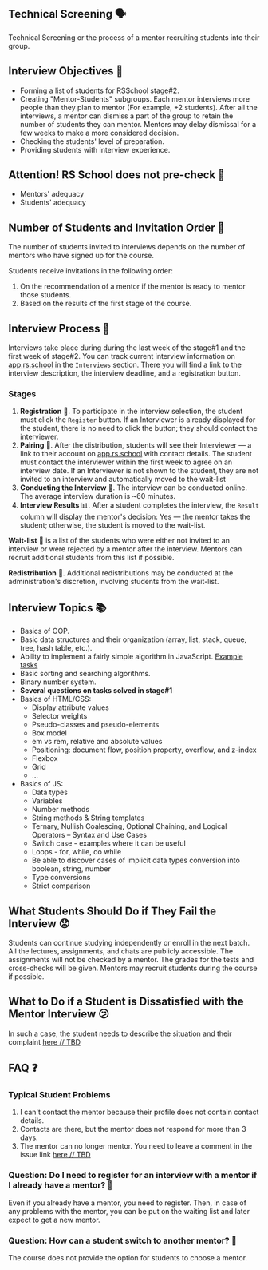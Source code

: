 ## Technical Screening 🗣️

Technical Screening or the process of a mentor recruiting students into their group.

## Interview Objectives 🎯

- Forming a list of students for RSSchool stage#2.
- Creating "Mentor-Students" subgroups.
  Each mentor interviews more people than they plan to mentor (For example, +2 students).
  After all the interviews, a mentor can dismiss a part of the group to retain the number of students they can mentor. Mentors may delay dismissal for a few weeks to make a more considered decision.
- Checking the students' level of preparation.
- Providing students with interview experience.

## Attention! RS School does not pre-check 🚫

- Mentors' adequacy
- Students' adequacy

## Number of Students and Invitation Order 📝

The number of students invited to interviews depends on the number of mentors who have signed up for the course.

Students receive invitations in the following order:

1. On the recommendation of a mentor if the mentor is ready to mentor those students.
2. Based on the results of the first stage of the course.

## Interview Process 🔄

Interviews take place during during the last week of the stage#1 and the first week of stage#2.
You can track current interview information on [app.rs.school](https://app.rs.school) in the `Interviews` section. There you will find a link to the interview description, the interview deadline, and a registration button.

### Stages

1. **Registration** 📌. To participate in the interview selection, the student must click the `Register` button. If an Interviewer is already displayed for the student, there is no need to click the button; they should contact the interviewer.
2. **Pairing** 👥. After the distribution, students will see their Interviewer — a link to their account on [app.rs.school](https://app.rs.school) with contact details. The student must contact the interviewer within the first week to agree on an interview date.
   If an Interviewer is not shown to the student, they are not invited to an interview and automatically moved to the wait-list
3. **Conducting the Interview** 💬. The interview can be conducted online. The average interview duration is ~60 minutes.
4. **Interview Results** 📊. After a student completes the interview, the `Result` column will display the mentor's decision: Yes — the mentor takes the student; otherwise, the student is moved to the wait-list.

**Wait-list** 📃 is a list of the students who were either not invited to an interview or were rejected by a mentor after the interview. Mentors can recruit additional students from this list if possible.

**Redistribution** 🔁. Additional redistributions may be conducted at the administration's discretion, involving students from the wait-list.

## Interview Topics 📚

- Basics of OOP.
- Basic data structures and their organization (array, list, stack, queue, tree, hash table, etc.).
- Ability to implement a fairly simple algorithm in JavaScript. [Example tasks](https://www.codewars.com/kata/search/javascript?q=&r[]=-7&tags=Algorithms&beta=false)
- Basic sorting and searching algorithms.
- Binary number system.
- **Several questions on tasks solved in stage#1**
- Basics of HTML/CSS:
  - Display attribute values
  - Selector weights
  - Pseudo-classes and pseudo-elements
  - Box model
  - em vs rem, relative and absolute values
  - Positioning: document flow, position property, overflow, and z-index
  - Flexbox
  - Grid
  - ...
- Basics of JS:
  - Data types
  - Variables
  - Number methods
  - String methods & String templates
  - Ternary, Nullish Coalescing, Optional Chaining, and Logical Operators – Syntax and Use Cases
  - Switch case - examples where it can be useful
  - Loops - for, while, do while
  - Be able to discover cases of implicit data types conversion into boolean, string, number
  - Type conversions
  - Strict comparison

## What Students Should Do if They Fail the Interview 😟

Students can continue studying independently or enroll in the next batch. All the lectures, assignments, and chats are publicly accessible. The assignments will not be checked by a mentor. The grades for the tests and cross-checks will be given. Mentors may recruit students during the course if possible.

## What to Do if a Student is Dissatisfied with the Mentor Interview 😕

In such a case, the student needs to describe the situation and their complaint [here // TBD]()

## FAQ ❓

### Typical Student Problems

1. I can't contact the mentor because their profile does not contain contact details.
2. Contacts are there, but the mentor does not respond for more than 3 days.
3. The mentor can no longer mentor.
   You need to leave a comment in the issue link [here // TBD]()

### Question: Do I need to register for an interview with a mentor if I already have a mentor? 🤔

Even if you already have a mentor, you need to register. Then, in case of any problems with the mentor, you can be put on the waiting list and later expect to get a new mentor.

### Question: How can a student switch to another mentor? 🔄

The course does not provide the option for students to choose a mentor.

